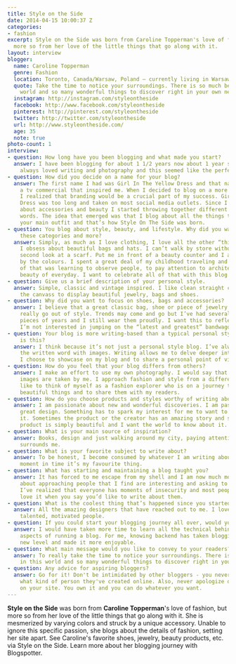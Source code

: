 ```yaml
---
title: Style on the Side
date: 2014-04-15 10:00:37 Z
categories:
- fashion
excerpt: Style on the Side was born from Caroline Topperman's love of fashion, but
  more so from her love of the little things that go along with it.
layout: interview
blogger:
  name: Caroline Topperman
  genre: Fashion
  location: Toronto, Canada/Warsaw, Poland – currently living in Warsaw
  quote: Take the time to notice your surroundings. There is so much beauty in this
    world and so many wonderful things to discover right in your own neighborhood.
  instagram: http://instagram.com/styleontheside
  facebook: http://www.facebook.com/styleontheside
  pinterest: http://pinterest.com/styleontheside
  twitter: http://twitter.com/styleontheside
  url: http://www.styleontheside.com/
  age: 35
  note: true
photo-count: 1
interview:
- question: How long have you been blogging and what made you start?
  answer: I have been blogging for about 1 1/2 years now about 1 year seriously. I've
    always loved writing and photography and this seemed like the perfect outlet.
- question: How did you decide on a name for your blog?
  answer: The first name I had was Girl In The Yellow Dress and that name came from
    a tv commercial that inspired me. When I decided to blog on a more serious level
    I realized that branding would be a crucial part of my success. Girl In The Yellow
    Dress was too long and taken on most social media outlets. Since I blog mainly
    about accessories and beauty I started throwing together different thoughts and
    words. The idea that emerged was that I blog about all the things that compliment
    your main outfit and that’s how Style On The Side was born.
- question: You blog about style, beauty, and lifestyle. Why did you want to cover
    these categories and more?
  answer: Simply, as much as I love clothing, I love all the other “things” even more.
    I obsess about beautiful bags and hats. I can’t walk by store without taking a
    second look at a scarf. Put me in front of a beauty counter and I am mesmerized
    by the colours. I spent a great deal of my childhood traveling and a big part
    of that was learning to observe people, to pay attention to architecture and the
    beauty of everyday. I want to celebrate all of that with this blog.
- question: Give us a brief description of your personal style.
  answer: Simple, classic and vintage inspired. I like clean straight cuts. This forms
    the canvass to display beautiful jewelry, bags and shoes.
- question: Why did you want to focus on shoes, bags and accessories?
  answer: I believe that a great classic bag, shoe or piece of jewelry will never
    really go out of style. Trends may come and go but I’ve had several of these key
    pieces of years and I still wear them proudly. I want this to reflect on my blog,
    I’m not interested in jumping on the “latest and greatest” bandwagon.
- question: Your blog is more writing-based than a typical personal style blog. Why
    is this?
  answer: I think because it’s not just a personal style blog. I’ve always loved combining
    the written word with images. Writing allows me to delve deeper into the products
    I choose to showcase on my blog and to share a personal point of view.
- question: How do you feel that your blog differs from others?
  answer: I make an effort to use my own photography. I would say that 98% of the
    images are taken by me. I approach fashion and style from a different angle. I’d
    like to think of myself as a fashion explorer who is on a journey to discover
    beautiful things and to share them with my readers.
- question: How do you choose products and styles worthy of writing about?
  answer: I am passionate about new and wonderful discoveries. I am passionate about
    great design. Something has to spark my interest for me to want to write about
    it. Sometimes the product or the creator has an amazing story and sometimes the
    product is simply beautiful and I want the world to know about it.
- question: What is your main source of inspiration?
  answer: Books, design and just walking around my city, paying attention to what
    surrounds me.
- question: What is your favorite subject to write about?
  answer: To be honest, I become consumed by whatever I am writing about and at that
    moment in time it’s my favourite thing.
- question: What has starting and maintaining a blog taught you?
  answer: It has forced to me escape from my shell and I am now much more confident
    about approaching people that I find are interesting and asking to work with them.
    I’ve realized that everyone has moments of insecurity and most people absolutely
    love it when you say you’d like to write about them.
- question: What is the coolest thing that’s happened since you started?
  answer: All the amazing designers that have reached out to me. I love working with
    talented, motivated people.
- question: If you could start your blogging journey all over, would you change anything?
  answer: I would have taken more time to learn all the technical behind the scenes
    aspects of running a blog. For me, knowing backend has taken blogging to a whole
    new level and made it more enjoyable.
- question: What main message would you like to convey to your readers?
  answer: To really take the time to notice your surroundings. There is so much beauty
    in this world and so many wonderful things to discover right in your own neighborhood.
- question: Any advice for aspiring bloggers?
  answer: Go for it! Don't be intimidated by other bloggers - you never really know
    what kind of person they've created online. Also, never apologize or self-deprecate
    on your site. You own it and you can do whatever you want.
---
```


**Style on the Side** was born from **Caroline Topperman**'s love of fashion, but more so from her love of the little things that go along with it. She is mesmerized by varying colors and struck by a unique accessory. Unable to ignore this specific passion, she blogs about the details of fashion, setting her site apart. See Caroline's favorite shoes, jewelry, beauty products, etc. via Style on the Side. Learn more about her blogging journey with Blogspotter.